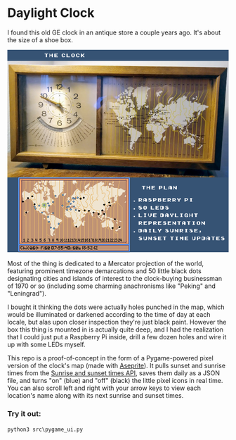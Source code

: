 # Daylight Clock

I found this old GE clock in an antique store a couple years ago. It's about the size of a shoe box.

<img src="img/clock.png" alt="GE clock" width="800"/>

Most of the thing is dedicated to a Mercator projection of the world, featuring prominent timezone demarcations and 50 little black dots designating cities and islands of interest to the clock-buying businessman of 1970 or so (including some charming anachronisms like "Peking" and "Leningrad").

I bought it thinking the dots were actually holes punched in the map, which would be illuminated or darkened according to the time of day at each locale, but alas upon closer inspection they're just black paint. However the box this thing is mounted in is actually quite deep, and I had the realization that I could just put a Raspberry Pi inside, drill a few dozen holes and wire it up with some LEDs myself.

This repo is a proof-of-concept in the form of a Pygame-powered pixel version of the clock's map (made with [Aseprite](https://github.com/aseprite/aseprite)). It pulls sunset and sunrise times from the [Sunrise and sunset times API](https://sunrise-sunset.org/api), saves them daily as a JSON file, and turns "on" (blue) and "off" (black) the little pixel icons in real time. You can also scroll left and right with your arrow keys to view each location's name along with its next sunrise and sunset times.

### Try it out:

`python3 src\pygame_ui.py`